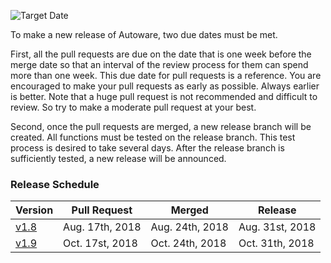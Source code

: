![Target Date](https://github.com/CPFL/Autoware/wiki/images_Release-Procedure/target-date.png)

To make a new release of Autoware, two due dates must be met. 

First, all the pull requests are due on the date that is one week before the merge date so that an interval of the review process for them can spend more than one week. This due date for pull requests is a reference. You are encouraged to make your pull requests as early as possible. Always earlier is better. Note that a huge pull request is not recommended and difficult to review. So try to make a moderate pull request at your best.

Second, once the pull requests are merged, a new release branch will be created. All functions must be tested on the release branch. This test process is desired to take several days. After the release branch is sufficiently tested, a new release will be announced.

### Release Schedule
| Version | Pull Request | Merged | Release |
|-----------|------------|------------|------------|
| [v1.8](https://github.com/CPFL/Autoware/milestone/2) | Aug. 17th, 2018 | Aug. 24th, 2018 | Aug. 31st, 2018|
| [v1.9](https://github.com/CPFL/Autoware/milestone/3) | Oct. 17st, 2018 | Oct. 24th, 2018 | Oct. 31th, 2018 |
